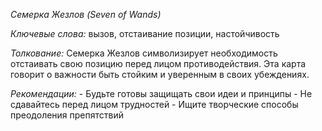 *Семерка Жезлов \(Seven of Wands\)*

*Ключевые слова:* вызов, отстаивание позиции, настойчивость

*Толкование:* 
Семерка Жезлов символизирует необходимость отстаивать свою позицию перед лицом противодействия\. Эта карта говорит о важности быть стойким и уверенным в своих убеждениях\.

*Рекомендации:*
\- Будьте готовы защищать свои идеи и принципы
\- Не сдавайтесь перед лицом трудностей
\- Ищите творческие способы преодоления препятствий
